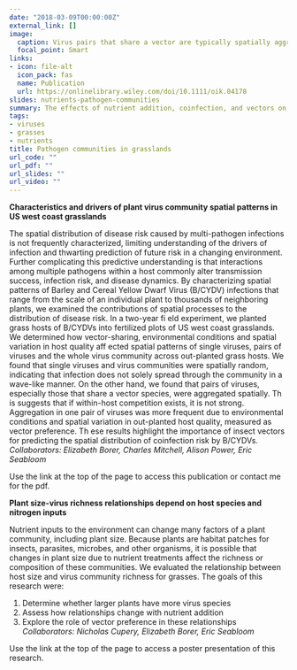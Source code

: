 ```yaml
---
date: "2018-03-09T00:00:00Z"
external_link: []
image:
  caption: Virus pairs that share a vector are typically spatially aggregated in grasslands.
  focal_point: Smart
links:
- icon: file-alt
  icon_pack: fas
  name: Publication
  url: https://onlinelibrary.wiley.com/doi/10.1111/oik.04178
slides: nutrients-pathogen-communities
summary: The effects of nutrient addition, coinfection, and vectors on pathogen communities in grasslands.
tags:
- viruses
- grasses
- nutrients
title: Pathogen communities in grasslands
url_code: ""
url_pdf: ""
url_slides: ""
url_video: ""
---
```


**Characteristics and drivers of plant virus community spatial patterns in US west coast grasslands**  

The spatial distribution of disease risk caused by multi-pathogen infections is not frequently characterized, limiting understanding of the drivers of infection and thwarting prediction of future risk in a changing environment. Further complicating this predictive understanding is that interactions among multiple pathogens within a host commonly alter transmission success, infection risk, and disease dynamics. By characterizing spatial patterns of Barley and Cereal Yellow Dwarf Virus (B/CYDV) infections that range from the scale of an individual plant to thousands of neighboring plants, we examined the contributions of spatial processes to the distribution of disease risk. In a two-year fi eld experiment, we planted grass hosts of B/CYDVs into fertilized plots of US west coast grasslands. We determined how vector-sharing, environmental conditions and spatial variation in host quality aff ected spatial patterns of single viruses, pairs of viruses and the whole virus community across out-planted grass hosts. We found that single viruses and virus communities were spatially random, indicating that infection does not solely spread through the community in a wave-like manner. On the other hand, we found that pairs of viruses, especially those that share a vector species, were aggregated spatially. Th is suggests that if within-host competition exists, it is not strong. Aggregation in one pair of viruses was more frequent due to environmental conditions and spatial variation in out-planted host quality, measured as vector preference. Th ese results highlight the importance of insect vectors for predicting the spatial distribution of coinfection risk by B/CYDVs.  
*Collaborators: Elizabeth Borer, Charles Mitchell, Alison Power, Eric Seabloom*  

Use the link at the top of the page to access this publication or contact me for the pdf.

**Plant size-virus richness relationships depend on host species and nitrogen inputs**

Nutrient inputs to the environment can change many factors of a plant community, including plant size. Because plants are habitat patches for insects, parasites, microbes, and other organisms, it is possible that changes in plant size due to nutrient treatments affect the richness or composition of these communities. We evaluated the relationship between host size and virus community richness for grasses. The goals of this research were:
1. Determine whether larger plants have more virus species  
2. Assess how relationships change with nutrient addition  
3. Explore the role of vector preference in these relationships  
*Collaborators: Nicholas Cupery, Elizabeth Borer, Eric Seabloom*  

Use the link at the top of the page to access a poster presentation of this research.


